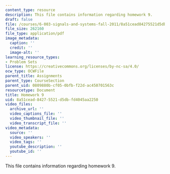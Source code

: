 ```yaml
---
content_type: resource
description: This file contains information regarding homework 9.
draft: false
file: /courses/6-003-signals-and-systems-fall-2011/8a51cead84275521d5dbfd4045aa2250_MIT6_003F11_hw09.pdf
file_size: 262160
file_type: application/pdf
image_metadata:
  caption: ''
  credit: ''
  image-alt: ''
learning_resource_types:
- Problem Sets
license: https://creativecommons.org/licenses/by-nc-sa/4.0/
ocw_type: OCWFile
parent_title: Assignments
parent_type: CourseSection
parent_uid: 0809880b-cf05-0bfb-f22d-ac450701563c
resourcetype: Document
title: Homework 9
uid: 8a51cead-8427-5521-d5db-fd4045aa2250
video_files:
  archive_url: ''
  video_captions_file: ''
  video_thumbnail_file: ''
  video_transcript_file: ''
video_metadata:
  source: ''
  video_speakers: ''
  video_tags: ''
  youtube_description: ''
  youtube_id: ''
---
```

This file contains information regarding homework 9.